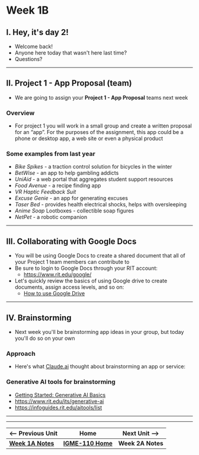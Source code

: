 # Week 1B

## I. Hey, it's day 2!
- Welcome back!
- Anyone here today that wasn't here last time?
- Questions?

---

## II. Project 1 - App Proposal (team)

- We are going to assign your **Project 1 - App Proposal** teams next week

### Overview
- For project 1 you will work in a small group and create a written proposal for an “app”. For the purposes of the assignment, this app could be a phone or desktop app, a web site or even a physical product

### Some examples from last year
- *Bike Spikes* - a traction control solution for bicycles in the winter
- *BetWise* - an app to help gambling addicts
- *UniAid* - a web portal that aggregates student support resources
- *Food Avenue* - a recipe finding app
- *VR Haptic Feedback Suit*
- *Excuse Genie* - an app for generating excuses
- *Taser Bed* - provides health electrical shocks, helps with oversleeping
- *Anime Soap* Lootboxes - collectible soap figures
- *NetPet* - a robotic companion

---

## III. Collaborating with Google Docs
- You will be using Google Docs to create a shared document that all of your Project 1 team members can contribute to 
- Be sure to login to Google Docs through your RIT account:
  - https://www.rit.edu/google/
- Let's quickly review the basics of using Google drive to create documents, assign access levels, and so on:
  - [How to use Google Drive](https://support.google.com/drive/answer/2424384)

---

## IV. Brainstorming
- Next week you'll be brainstorming app ideas in your group, but today you'll do so on your own

### Approach

- Here's what [Claude.ai](https://claude.ai) thought about brainstorming an app or service:




### Generative AI tools for brainstorming
- [Getting Started: Generative AI Basics](https://docs.google.com/document/d/14179Q1encszQhcpeXbB7AZNJGvNRm_LaUhdOITD53Fg/edit?usp=sharing)
- https://www.rit.edu/its/generative-ai
- https://infoguides.rit.edu/aitools/list

---
---

| <-- Previous Unit | Home | Next Unit -->
| --- | --- | --- 
|   [**Week 1A Notes**](1A.md)  |  [**IGME-110 Home**](../) | **Week 2A Notes**
